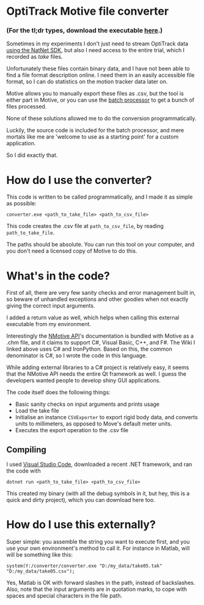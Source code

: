 # OptiTrack Motive file converter

### (For the tl;dr types, download the executable [here]().)

Sometimes in my experiments I don't just need to stream OptiTrack data [using the NatNet SDK](https://optitrack.com/software/natnet-sdk/), but also I need access to the entire trial, which I recorded as *take* files.

Unfortunately these files contain binary data, and I have not been able to find a file format description online. I need them in an easily accessible file format, so I can do statistics on the motion tracker data later on.

Motive allows you to manually export these files as .csv, but the tool is either part in Motive, or you can use the [batch processor](https://v23.wiki.optitrack.com/index.php?title=Motive_Batch_Processor) to get a bunch of files processed.

None of these solutions allowed me to do the conversion programmatically.

Luckily, the source code is included for the batch processor, and mere mortals like me are 'welcome to use as a starting point' for a custom application.

So I did exactly that.

# How do I use the converter?

This code is written to be called programmatically, and I made it as simple as possible:
```
converter.exe <path_to_take_file> <path_to_csv_file>
```

This code creates the .csv file at `path_to_csv_file`, by reading `path_to_take_file`.


The paths should be absolute. You can run this tool on your computer, and you don't need a licensed copy of Motive to do this.

# What's in the code?

First of all, there are very few sanity checks and error management built in, so beware of unhandled exceptions and other goodies when not exactly giving the correct input arguments.

I added a return value as well, which helps when calling this external executable from my environment.

Interestingly the [NMotive API](https://v22.wiki.optitrack.com/index.php?title=Motive_Batch_Processor#Class_Reference)'s documentation is bundled with Motive as a .chm file, and it claims to support C#, Visual Basic, C++, and F#. The Wiki I linked above uses C# and IronPython. Based on this, the common denominator is C#, so I wrote the code in this language.

While adding external libraries to a C# project is relatively easy, it seems that the NMotive API needs the entire Qt framework as well. I guess the developers wanted people to develop shiny GUI applications.

The code itself does the following things:

* Basic sanity checks on input arguments and prints usage
* Load the take file
* Initialise an instance `CSVExporter` to export rigid body data, and converts units to millimeters, as opposed to Move's default meter units.
* Executes the export operation to the .csv file


## Compiling

I used [Visual Studio Code](https://code.visualstudio.com/Download), downloaded a recent .NET framework, and ran the code with
```
dotnet run <path_to_take_file> <path_to_csv_file>
```

This created my binary (with all the debug symbols in it, but hey, this is a quick and dirty project), which you can download here too.

# How do I use this externally?

Super simple: you assemble the string you want to execute first, and you use your own environment's method to call it. For instance in Matlab, will will be something like this:
```
system(Y:/converter/converter.exe "D:/my_data/take05.tak" "D:/my_data/take05.csv");
```
Yes, Matlab is OK with forward slashes in the path, instead of backslashes. Also, note that the input arguments are in quotation marks, to cope with spaces and special characters in the file path.